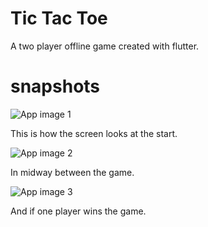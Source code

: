 # Tic Tac Toe

A two player offline game created with flutter.

# snapshots

![App image 1](https://drive.google.com/file/d/10zIT6G8FZN53Dw3OoRLQgFBASDVcCE11/view?usp=sharing)

This is how the screen looks at the start. 

![App image 2](https://drive.google.com/file/d/10xvR7LEtjVC2alhXzrP5g5PDoth9JkGF/view?usp=sharing)

In midway between the game.

![App image 3](https://drive.google.com/file/d/10nOQE29uTZ6ccIVUnaVoFtuPJRsxv0G8/view?usp=sharing)

And if one player wins the game.
